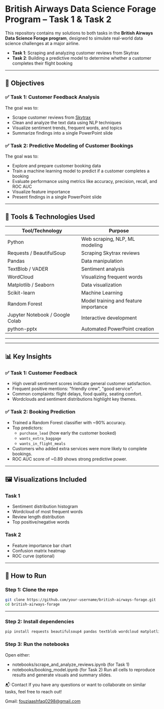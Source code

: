 # British Airways Data Science Forage Program – Task 1 & Task 2

This repository contains my solutions to both tasks in the **British Airways Data Science Forage program**, designed to simulate real-world data science challenges at a major airline.

- **Task 1**: Scraping and analyzing customer reviews from Skytrax
- **Task 2**: Building a predictive model to determine whether a customer completes their flight booking

---

## 🎯 Objectives

### ✅ Task 1: Customer Feedback Analysis
The goal was to:
- Scrape customer reviews from [Skytrax](https://www.airlinequality.com/ )
- Clean and analyze the text data using NLP techniques
- Visualize sentiment trends, frequent words, and topics
- Summarize findings into a single PowerPoint slide

### ✅ Task 2: Predictive Modeling of Customer Bookings
The goal was to:
- Explore and prepare customer booking data
- Train a machine learning model to predict if a customer completes a booking
- Evaluate performance using metrics like accuracy, precision, recall, and ROC AUC
- Visualize feature importance
- Present findings in a single PowerPoint slide

---

## 🧰 Tools & Technologies Used

| Tool/Technology | Purpose |
|------------------|---------|
| Python           | Web scraping, NLP, ML modeling |
| Requests / BeautifulSoup | Scraping Skytrax reviews |
| Pandas           | Data manipulation |
| TextBlob / VADER | Sentiment analysis |
| WordCloud        | Visualizing frequent words |
| Matplotlib / Seaborn | Data visualization |
| Scikit-learn     | Machine Learning |
| Random Forest    | Model training and feature importance |
| Jupyter Notebook / Google Colab | Interactive development |
| python-pptx      | Automated PowerPoint creation |

---


---

## 📊 Key Insights

### ✅ Task 1: Customer Feedback
- High overall sentiment scores indicate general customer satisfaction.
- Frequent positive mentions: "friendly crew", "good service".
- Common complaints: flight delays, food quality, seating comfort.
- Wordclouds and sentiment distributions highlight key themes.

### ✅ Task 2: Booking Prediction
- Trained a Random Forest classifier with ~90% accuracy.
- Top predictors:
  - `purchase_lead` (how early the customer booked)
  - `wants_extra_baggage`
  - `wants_in_flight_meals`
- Customers who added extra services were more likely to complete bookings.
- ROC AUC score of ~0.89 shows strong predictive power.

---

## 🖼️ Visualizations Included

### Task 1
- Sentiment distribution histogram
- Wordcloud of most frequent words
- Review length distribution
- Top positive/negative words

### Task 2
- Feature importance bar chart
- Confusion matrix heatmap
- ROC curve (optional)

---

## 📝 How to Run

### Step 1: Clone the repo
```bash
git clone https://github.com/your-username/british-airways-forage.git 
cd british-airways-forage

```
---
### Step 2: Install dependencies
```bash
pip install requests beautifulsoup4 pandas textblob wordcloud matplotlib scikit-learn seaborn python-pptx
```
### Step 3: Run the notebooks
Open either:

- notebooks/scrape_and_analyze_reviews.ipynb (for Task 1)
- notebooks/booking_model.ipynb (for Task 2)
Run all cells to reproduce results and generate visuals and summary slides.

📬 Contact
If you have any questions or want to collaborate on similar tasks, feel free to reach out!

Gmail: fouziaashfaq0298@gmail.com
